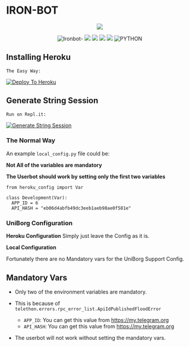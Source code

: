 # IRON-BOT

<p align="center"><img src="https://telegra.ph/file/aece629756cbb1899be93.jpg"/></p>

<p align="center">
    <img alt="Ironbot-" src="https://img.shields.io/badge/Ver-1.1.0-brightgreen?style=for-the-badge&logo=appveyor"/>
    <a href="https://github.com/tesbot07/ironbot/network/members"> <img src="https://img.shields.io/github/forks/tesbot07/ironbot?logo=github&style=for-the-badge" /></a>
    <a href="https://github.com/tesbot07/ironbot"> <img src="https://img.shields.io/github/repo-size/tesbot07/ironbot?logo=github&style=for-the-badge" /></a>
    <a href="https://pypi.org/project/Telethon/"> <img src="https://img.shields.io/pypi/v/telethon?label=telethon&logo=pypi&logoColor=white&style=for-the-badge" /></a>
    <a href="https://github.com/tesbot07/ironbot/blob/master/LICENSE"> <img src="https://img.shields.io/github/license/tesbot07/ironbot?style=for-the-badge&logo=appveyor" /></a>
    <img alt="PYTHON" src="https://img.shields.io/badge/PYTHON-v3.6.12-red?style=for-the-badge&logo=appveyor"/>
</p>

## Installing Heroku 
```python3
The Easy Way:
```
[![Deploy To Heroku](https://www.herokucdn.com/deploy/button.svg)](https://heroku.com/deploy?template=https://github.com/tesbot07/ironbot/)

## Generate String Session
```python3
Run on Repl.it:
```
<p><a href="https://generatestring.tesbot07.repl.run"> <img src="https://img.shields.io/badge/run-string__session.py-blue?style=for-the-badge&logo=repl.it" alt="Generate String Session" /></a></p>

### The Normal Way

An example `local_config.py` file could be:

**Not All of the variables are mandatory**

__The Userbot should work by setting only the first two variables__

```python3
from heroku_config import Var

class Development(Var):
  APP_ID = 6
  API_HASH = "eb06d4abfb49dc3eeb1aeb98ae0f581e"
```

### UniBorg Configuration



**Heroku Configuration**
Simply just leave the Config as it is.

**Local Configuration**

Fortunately there are no Mandatory vars for the UniBorg Support Config.

## Mandatory Vars

- Only two of the environment variables are mandatory.
- This is because of `telethon.errors.rpc_error_list.ApiIdPublishedFloodError`

    - `APP_ID`:   You can get this value from https://my.telegram.org
    - `API_HASH`:   You can get this value from https://my.telegram.org
- The userbot will not work without setting the mandatory vars.
